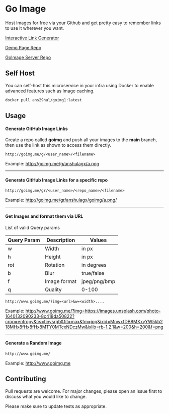 # Go Image 
Host Images for free via your Github and get pretty easy to remember links to use it wherever you want.

[Interactive Link Generator](https://go-image-8la.pages.dev/)

[Demo Page Repo](https://go-image-8la.pages.dev/)

[GoImage Server Repo](https://go-image-8la.pages.dev/)


## Self Host

You can self-host this microservice in your infra using Docker to enable advanced features such as Image caching.
```bash
docker pull ans29hul/goimg1:latest
```

## Usage

#### Generate GitHub Image Links
Create a repo called **goimg** and push all your images to the **main** branch, then use the link as shown to access them directly. 
```
http://goimg.me/g/<user_name>/<filename>
```

Example: <http://goimg.me/g/anshulagx/a.png>

---
#### Generate GitHub Image Links for a specific repo
```
http://goimg.me/gr/<user_name>/<repo_name>/<filename>
```
Example: <http://goimg.me/gr/anshulagx/goimg/a.png/>

---
#### Get Images and format them via URL

List of valid Query params

 **Query Param** | **Description** | **Values**   
-----------------|-----------------|--------------
 w               | Width           | in px        
 h               | Height          | in px        
 rot             | Rotation        | in degrees   
 b               | Blur            | true/false   
 f               | Image format    | jpeg/png/bmp 
 q               | Quality         | 0\-100       

```
http://www.goimg.me/?img=<url>&w=<width>....
```
Example: <http://www.goimg.me/?img=https://images.unsplash.com/photo-1640132090233-8c418da50822?crop=entropy&cs=tinysrgb&fit=max&fm=jpg&ixid=MnwxfDB8MXxyYW5kb218MHx8fHx8fHx8MTY0MTcxNDczMw&ixlib=rb-1.2.1&w=200&h=200&f=png>

---
#### Generate a Random Image
```
http://www.goimg.me/
```
Example: <http://www.goimg.me>


## Contributing
Pull requests are welcome. For major changes, please open an issue first to discuss what you would like to change.

Please make sure to update tests as appropriate.
